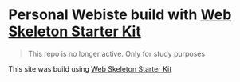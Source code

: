 # Personal Webiste build with [Web Skeleton Starter Kit](https://github.com/adamhemzal/web-skeleton-starter-kit)

> This repo is no longer active. Only for study purposes

This site was build using [Web Skeleton Starter Kit](https://github.com/adamhemzal/web-skeleton-starter-kit)
